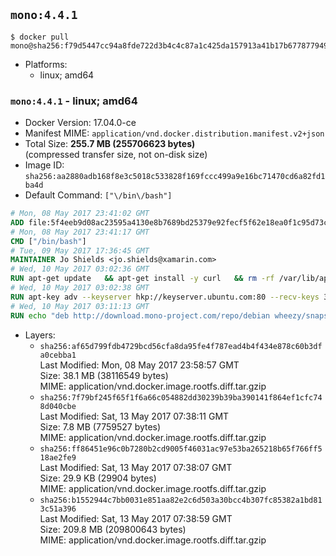 ## `mono:4.4.1`

```console
$ docker pull mono@sha256:f79d5447cc94a8fde722d3b4c4c87a1c425da157913a41b17b6778779497d7be
```

-	Platforms:
	-	linux; amd64

### `mono:4.4.1` - linux; amd64

-	Docker Version: 17.04.0-ce
-	Manifest MIME: `application/vnd.docker.distribution.manifest.v2+json`
-	Total Size: **255.7 MB (255706623 bytes)**  
	(compressed transfer size, not on-disk size)
-	Image ID: `sha256:aa2880adb168f8e3c5018c533828f169fccc499a9e16bc71470cd6a82fd1ba4d`
-	Default Command: `["\/bin\/bash"]`

```dockerfile
# Mon, 08 May 2017 23:41:02 GMT
ADD file:5f4eeb9d08ac23595a4130e8b7689bd25379e92fecf5f62e18ea0f1c95d73c33 in / 
# Mon, 08 May 2017 23:41:17 GMT
CMD ["/bin/bash"]
# Tue, 09 May 2017 17:36:45 GMT
MAINTAINER Jo Shields <jo.shields@xamarin.com>
# Wed, 10 May 2017 03:02:36 GMT
RUN apt-get update   && apt-get install -y curl   && rm -rf /var/lib/apt/lists/*
# Wed, 10 May 2017 03:02:38 GMT
RUN apt-key adv --keyserver hkp://keyserver.ubuntu.com:80 --recv-keys 3FA7E0328081BFF6A14DA29AA6A19B38D3D831EF
# Wed, 10 May 2017 03:11:13 GMT
RUN echo "deb http://download.mono-project.com/repo/debian wheezy/snapshots/4.4.1.0 main" > /etc/apt/sources.list.d/mono-xamarin.list   && apt-get update   && apt-get install -y binutils mono-devel ca-certificates-mono fsharp mono-vbnc nuget referenceassemblies-pcl   && rm -rf /var/lib/apt/lists/* /tmp/*
```

-	Layers:
	-	`sha256:af65d799fdb4729bcd56cfa8da95fe4f787ead4b4f434e878c60b3dfa0cebba1`  
		Last Modified: Mon, 08 May 2017 23:58:57 GMT  
		Size: 38.1 MB (38116549 bytes)  
		MIME: application/vnd.docker.image.rootfs.diff.tar.gzip
	-	`sha256:7f79bf245f65f1f6a66c054882dd30239b39ba390141f864ef1cfc748d040cbe`  
		Last Modified: Sat, 13 May 2017 07:38:11 GMT  
		Size: 7.8 MB (7759527 bytes)  
		MIME: application/vnd.docker.image.rootfs.diff.tar.gzip
	-	`sha256:ff86451e96c0b7280b2cd9005f46031ac97e53ba265218b65f766ff518ae2fe9`  
		Last Modified: Sat, 13 May 2017 07:38:07 GMT  
		Size: 29.9 KB (29904 bytes)  
		MIME: application/vnd.docker.image.rootfs.diff.tar.gzip
	-	`sha256:b1552944c7bb0031e851aa82e2c6d503a30bcc4b307fc85382a1bd813c51a396`  
		Last Modified: Sat, 13 May 2017 07:38:59 GMT  
		Size: 209.8 MB (209800643 bytes)  
		MIME: application/vnd.docker.image.rootfs.diff.tar.gzip
